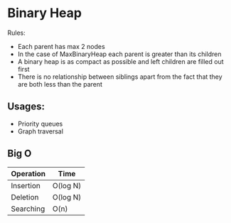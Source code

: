 # Binary Heap

Rules:

- Each parent has max 2 nodes
- In the case of MaxBinaryHeap each parent is greater than its children
- A binary heap is as compact as possible and left children are filled out first
- There is no relationship between siblings apart from the fact that they are both less than the parent

## Usages:

- Priority queues
- Graph traversal

## Big O

| Operation | Time     |
| --------- | -------- |
| Insertion | O(log N) |
| Deletion  | O(log N) |
| Searching | O(n)     |
